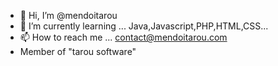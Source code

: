 - 👋 Hi, I’m @mendoitarou
- 🌱 I’m currently learning ... Java,Javascript,PHP,HTML,CSS...
- 📫 How to reach me ... contact@mendoitarou.com
- Member of "tarou software"
